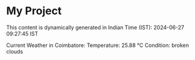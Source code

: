 # My Project

This content is dynamically generated in Indian Time (IST): 2024-06-27 09:27:45 IST


Current Weather in Coimbatore:
Temperature: 25.88 °C
Condition: broken clouds
